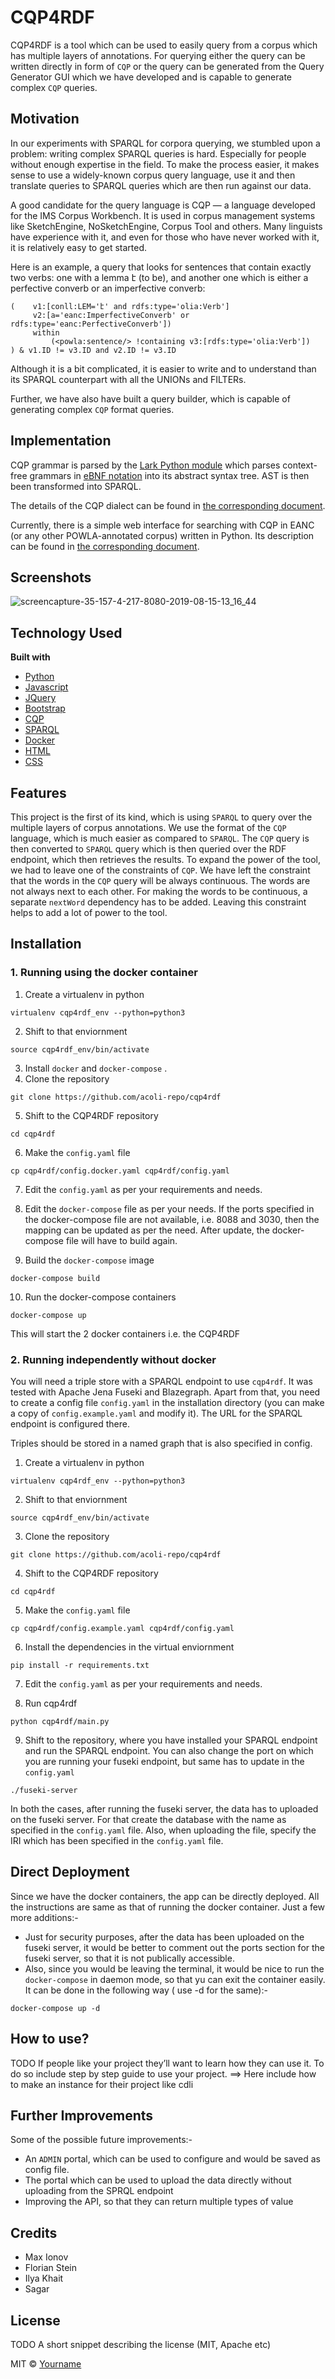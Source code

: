# CQP4RDF

CQP4RDF is a tool which can be used to easily query from a corpus which has multiple layers of annotations. For querying either the query can be written directly in form of `CQP` or the query can be generated from the Query Generator GUI which we have developed and is capable to generate complex `CQP` queries.   

## Motivation

In our experiments with SPARQL for corpora querying, we stumbled upon a problem: writing complex SPARQL queries is hard. Especially for people without enough expertise in the field. To make the process easier, it makes sense to use a widely-known corpus query language, use it and then translate queries to SPARQL queries which are then run against our data.

A good candidate for the query language is CQP — a language developed for the IMS Corpus Workbench.
It is used in corpus management systems like SketchEngine, NoSketchEngine, Corpus Tool and others.
Many linguists have experience with it, and even for those who have never worked with it, it is relatively easy to get started.

Here is an example, a query that looks for sentences that contain exactly two verbs: one with a lemma է (to be), and another one which is either a perfective converb or an imperfective converb:

```
(    v1:[conll:LEM='է' and rdfs:type='olia:Verb'] 
     v2:[a='eanc:ImperfectiveConverb' or rdfs:type='eanc:PerfectiveConverb']) 
     within 
         (<powla:sentence/> !containing v3:[rdfs:type='olia:Verb'])
) & v1.ID != v3.ID and v2.ID != v3.ID
```

Although it is a bit complicated, it is easier to write and to understand than its SPARQL counterpart with all the UNIONs and FILTERs.

Further, we have also have built a query builder, which is capable of generating complex `CQP` format queries. 

## Implementation

CQP grammar is parsed by the [Lark Python module](https://github.com/lark-parser/lark) which parses context-free grammars in [eBNF notation](https://en.wikipedia.org/wiki/Extended_Backus%E2%80%93Naur_form) into its abstract syntax tree. AST is then been transformed into SPARQL.

The details of the CQP dialect can be found in [the corresponding document](./docs/cqp_dialect.md).

Currently, there is a simple web interface for searching with CQP in EANC (or any other POWLA-annotated corpus) written in Python. Its description can be found in [the corresponding document](./docs/web_interface.md).

<!-- ## Build status
Build status of continuous integration i.e. Travis, appveyor etc. Ex. - 

[![Build Status](https://travis-ci.org/akashnimare/foco.svg?branch=master)](https://travis-ci.org/akashnimare/foco)
[![Windows Build Status](https://ci.appveyor.com/api/projects/status/github/akashnimare/foco?branch=master&svg=true)](https://ci.appveyor.com/project/akashnimare/foco/branch/master)
 -->
<!-- ## Code style
If you're using any code style like xo, standard etc. That will help others while contributing to your project. Ex. -

[![js-standard-style](https://img.shields.io/badge/code%20style-standard-brightgreen.svg?style=flat)](https://github.com/feross/standard)
 --> 
## Screenshots
![screencapture-35-157-4-217-8080-2019-08-15-13_16_44](https://user-images.githubusercontent.com/22503629/63080573-0cdb2e80-bf5f-11e9-9fa2-1c4c4eca26dc.png)

## Technology Used
<b>Built with</b>
- [Python]()
- [Javascript]()
- [JQuery]()
- [Bootstrap]()
- [CQP]()
- [SPARQL]()
- [Docker]()
- [HTML]()
- [CSS]()

## Features
This project is the first of its kind, which is using `SPARQL` to query over the multiple layers of corpus annotations. We use the format of the `CQP` language, which is much easier as compared to `SPARQL`. The `CQP` query is then converted to `SPARQL` query which is then queried over the RDF endpoint, which then retrieves the results. 
To expand the power of the tool, we had to leave one of the constraints of `CQP`. We have left the constraint that the words in the `CQP` query will be always continuous. The words are not always next to each other. For making the words to be continuous, a separate `nextWord` dependency has to be added. Leaving this constraint helps to add a lot of power to the tool.
<!--
## Code Example
TODO 
Show what the library does as concisely as possible, developers should be able to figure out **how** your project solves their problem by looking at the code example. Make sure the API you are showing off is obvious, and that your code is short and concise.
-->
## Installation
### 1. Running using the docker container 
1. Create a virtualenv in python
```
virtualenv cqp4rdf_env --python=python3
```
2. Shift to that enviornment
```
source cqp4rdf_env/bin/activate
```
3. Install `docker` and `docker-compose` .
4. Clone the repository 
```
git clone https://github.com/acoli-repo/cqp4rdf 
```
5. Shift to the CQP4RDF repository
```
cd cqp4rdf
```
6. Make the `config.yaml` file
```
cp cqp4rdf/config.docker.yaml cqp4rdf/config.yaml
``` 
7. Edit the `config.yaml` as per your requirements and needs.

8. Edit the `docker-compose` file as per your needs. If the ports specified in the docker-compose file are not available, i.e. 8088 and 3030, then the mapping can be updated as per the need. After update, the docker-compose file will have to build again.

9. Build the `docker-compose` image 
```
docker-compose build
```

10. Run the docker-compose containers
```
docker-compose up
```
This will start the 2 docker containers i.e. the CQP4RDF 


### 2. Running independently without docker

You will need a triple store with a SPARQL endpoint to use `cqp4rdf`. It was tested with Apache Jena Fuseki and Blazegraph.
Apart from that, you need to create a config file `config.yaml` in the installation directory (you can make a copy of `config.example.yaml` and modify it). The URL for the SPARQL endpoint is configured there.

Triples should be stored in a named graph that is also specified in config.

1. Create a virtualenv in python
```
virtualenv cqp4rdf_env --python=python3
```
2. Shift to that enviornment
```
source cqp4rdf_env/bin/activate
```
3. Clone the repository 
```
git clone https://github.com/acoli-repo/cqp4rdf 
```
4. Shift to the CQP4RDF repository
```
cd cqp4rdf
```
5. Make the `config.yaml` file
```
cp cqp4rdf/config.example.yaml cqp4rdf/config.yaml
```
6. Install the dependencies in the virtual enviornment 
```
pip install -r requirements.txt 
```
7. Edit the `config.yaml` as per your requirements and needs.

8. Run cqp4rdf
```
python cqp4rdf/main.py
```
9. Shift to the repository, where you have installed your SPARQL endpoint and run the SPARQL endpoint. You can also change the port on which you are running your fuseki endpoint, but same has to update in the `config.yaml` 
```
./fuseki-server
``` 

In both the cases, after running the fuseki server, the data has to uploaded on the fuseki server. 
For that create the database with the name as specified in the `config.yaml` file. 
Also, when uploading the file, specify the IRI which has been specified in the `config.yaml` file.

<!-- 
## API Reference
TODO
Depending on the size of the project, if it is small and simple enough the reference docs can be added to the README. For the medium size, to larger projects, it is important to at least provide a link to where the API reference docs live.
-->

## Direct Deployment

Since we have the docker containers, the app can be directly deployed.
All the instructions are same as that of running the docker container.
Just a few more additions:-
- Just for security purposes, after the data has been uploaded on the fuseki server, it would be better to comment out the ports section for the fuseki server, so that it is not publically accessible.
- Also, since you would be leaving the terminal, it would be nice to run the `docker-compose` in daemon mode, so that yu can exit the container easily. It can be done in the following way ( use -d for the same):- 
```
docker-compose up -d
```


<!--
## Tests
TODO
Describe and show how to run the tests with code examples.
-->
## How to use?
TODO
If people like your project they’ll want to learn how they can use it. To do so include step by step guide to use your project.
==> Here include how to make an instance for their project like cdli

<!--
## Contribute
TODO
Let people know how they can contribute to your project. A [contributing guideline](https://github.com/zulip/zulip-electron/blob/master/CONTRIBUTING.md) will be a big plus.
==> Ask for contributing guidelines
-->
## Further Improvements
Some of the possible future improvements:-
- An `ADMIN` portal, which can be used to configure and would be saved as config file.  
- The portal which can be used to upload the data directly without uploading from the SPRQL endpoint 
- Improving the API, so that they can return multiple types of value

## Credits
- Max Ionov
- Florian Stein
- Ilya Khait
- Sagar

## License
TODO
A short snippet describing the license (MIT, Apache etc)

MIT © [Yourname]()

